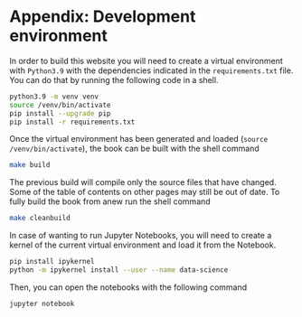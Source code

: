 # Appendix: Development environment

In order to build this website you will need to create a virtual environment
with `Python3.9` with the dependencies indicated in the `requirements.txt`
file. You can do that by running the following code in a shell.

```bash
python3.9 -m venv venv
source /venv/bin/activate
pip install --upgrade pip
pip install -r requirements.txt
```

Once the virtual environment has been generated and loaded (`source
/venv/bin/activate`), the book can be built with the shell command

```bash
make build
```

The previous build will compile only the source files that have changed. Some
of the table of contents on other pages may still be out of date. To fully
build the book from anew run the shell command

```bash
make cleanbuild
```

In case of wanting to run Jupyter Notebooks, you will need to create a kernel
of the current virtual environment and load it from the Notebook.

```bash
pip install ipykernel
python -m ipykernel install --user --name data-science
```

Then, you can open the notebooks with the following command

```bash
jupyter notebook
```
